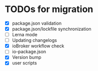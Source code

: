 # TODOs for migration

-   [x] package.json validation
-   [x] package.json/lockfile synchronization
-   [ ] Lerna mode
-   [ ] Updating changelogs
-   [x] ioBroker workflow check
-   [ ] io-package.json
-   [x] Version bump
-   [x] user scripts
